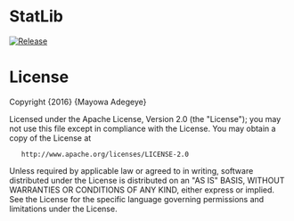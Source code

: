# StatLib
[![Release](https://jitpack.io/v/mayojava/Repo.svg)](https://jitpack.io/#mayojava/Repo)
# License
Copyright {2016} {Mayowa Adegeye}

Licensed under the Apache License, Version 2.0 (the "License");
you may not use this file except in compliance with the License.
You may obtain a copy of the License at

       http://www.apache.org/licenses/LICENSE-2.0

Unless required by applicable law or agreed to in writing, software
distributed under the License is distributed on an "AS IS" BASIS,
WITHOUT WARRANTIES OR CONDITIONS OF ANY KIND, either express or implied.
See the License for the specific language governing permissions and
limitations under the License.